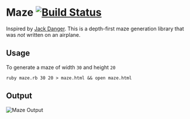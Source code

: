 Maze [![Build Status](https://secure.travis-ci.org/huntca/maze.png)](http://travis-ci.org/huntca/maze)
====
Inspired by [Jack Danger](https://github.com/JackDanger/maze). This is a
depth-first maze generation library that was _not_ written on an airplane.

Usage
-----
To generate a maze of width `30` and height `20`

    ruby maze.rb 30 20 > maze.html && open maze.html

Output
------
![Maze Output](https://github.com/huntca/maze/raw/master/image/maze.jpg "Maze Output")
